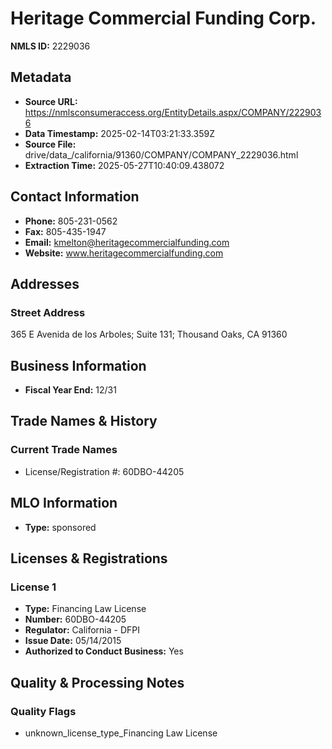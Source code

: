 # Heritage Commercial Funding Corp.

**NMLS ID:** 2229036

## Metadata
- **Source URL:** https://nmlsconsumeraccess.org/EntityDetails.aspx/COMPANY/2229036
- **Data Timestamp:** 2025-02-14T03:21:33.359Z
- **Source File:** drive/data_/california/91360/COMPANY/COMPANY_2229036.html
- **Extraction Time:** 2025-05-27T10:40:09.438072

## Contact Information
- **Phone:** 805-231-0562
- **Fax:** 805-435-1947
- **Email:** kmelton@heritagecommercialfunding.com
- **Website:** www.heritagecommercialfunding.com

## Addresses
### Street Address
365 E Avenida de los Arboles; Suite 131; Thousand Oaks, CA 91360

## Business Information
- **Fiscal Year End:** 12/31

## Trade Names & History
### Current Trade Names
- License/Registration #: 60DBO-44205

## MLO Information
- **Type:** sponsored

## Licenses & Registrations

### License 1
- **Type:** Financing Law License
- **Number:** 60DBO-44205
- **Regulator:** California - DFPI
- **Issue Date:** 05/14/2015
- **Authorized to Conduct Business:** Yes

## Quality & Processing Notes
### Quality Flags
- unknown_license_type_Financing Law License
